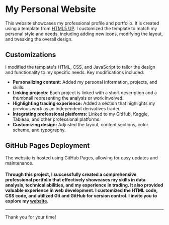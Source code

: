 # My Personal Website
This website showcases my professional profile and portfolio. It is created using a template from [HTML5 UP](https://html5up.net/). I customized the template to match my personal style and needs, including adding new icons, modifying the layout, and tweaking the overall design.

## Customizations
I modified the template's HTML, CSS, and JavaScript to tailor the design and functionality to my specific needs. Key modifications included:
- **Personalizing content:** Added my personal information, projects, and skills.
- **Linking projects:** Each project is linked with a short description and a thumbnail representing the analysis or work involved.
- **Highlighting trading experience:** Added a section that highlights my previous work as an independent derivatives trader.
- **Integrating professional platforms:** Linked to my GitHub, Kaggle, Tableau, and other professional platforms.
- **Customizing design:** Adjusted the layout, content sections, color scheme, and typography.

## GitHub Pages Deployment 
The website is hosted using GitHub Pages, allowing for easy updates and maintenance.

#### Through this project, I successfully created a comprehensive professional portfolio that effectively showcases my skills in data analysis, technical abilities, and my experience in trading. It also provided valuable experience in web development. I customized the HTML code, CSS code, and utilized Git and GitHub for version control. I invite you to explore my [website](https://nik-0-05.github.io/).

---------------------------------------------------------------------------------------------------------------------------------------------------------------------------------------------------------------------------------------------------------------------------------
Thank you for your time!
